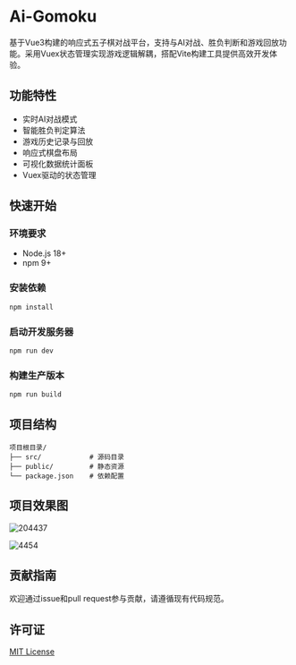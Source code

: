 # Ai-Gomoku

基于Vue3构建的响应式五子棋对战平台，支持与AI对战、胜负判断和游戏回放功能。采用Vuex状态管理实现游戏逻辑解耦，搭配Vite构建工具提供高效开发体验。

## 功能特性

- 实时AI对战模式
- 智能胜负判定算法
- 游戏历史记录与回放
- 响应式棋盘布局
- 可视化数据统计面板
- Vuex驱动的状态管理

## 快速开始

### 环境要求
- Node.js 18+
- npm 9+

### 安装依赖
```bash
npm install
```

### 启动开发服务器
```bash
npm run dev
```

### 构建生产版本
```bash
npm run build
```

## 项目结构
```
项目根目录/
├── src/            # 源码目录
├── public/         # 静态资源
└── package.json    # 依赖配置
```
## 项目效果图
![204437](https://github.com/user-attachments/assets/0a9fb810-2afa-4fc5-81f0-89f9d246f456)

![4454](https://github.com/user-attachments/assets/a9cc4b2f-97af-4a10-bee2-88001b386422)


## 贡献指南
欢迎通过issue和pull request参与贡献，请遵循现有代码规范。

## 许可证
[MIT License](LICENSE)
